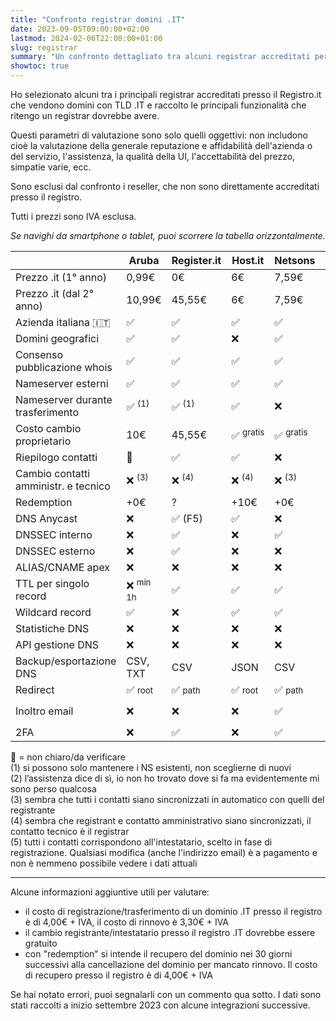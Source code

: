 ```yaml
---
title: "Confronto registrar domini .IT"
date: 2023-09-05T09:00:00+02:00
lastmod: 2024-02-06T22:00:00+01:00
slug: registrar
summary: "Un confronto dettagliato tra alcuni registrar accreditati per i domini .IT."
showtoc: true
---
```


Ho selezionato alcuni tra i principali registrar accreditati presso il Registro.it che vendono domini con TLD .IT e raccolto le principali funzionalità che ritengo un registrar dovrebbe avere.

Questi parametri di valutazione sono solo quelli oggettivi: non includono cioè la valutazione della generale reputazione e affidabilità dell'azienda o del servizio, l'assistenza, la qualità della UI, l'accettabilità del prezzo, simpatie varie, ecc.

Sono esclusi dal confronto i reseller, che non sono direttamente accreditati presso il registro.

Tutti i prezzi sono IVA esclusa.

<div id="mobile-instructions">

*Se navighi da smartphone o tablet, puoi scorrere la tabella orizzontalmente.*

</div>

<style>
@media screen and (min-width: 1200px) {
    #table-container {
        margin-left: calc(-100vw / 2 + (var(--main-width)) / 2 + var(--gap));
        margin-right: calc(-100vw / 2 + (var(--main-width)) / 2 + var(--gap));
    }
    #table-container > table {
        margin: 32px auto;
        width: fit-content;
        max-width: 100%;
        overflow-x: visible;
    }
    #mobile-instructions {
        display: none;
    }
}
#notes-container p {
    margin: 0;
}
</style>

<div id="table-container">

|                                          | Aruba                  | Register.it            | Host.it                | Netsons                | Shellrent                   | Keliweb                     | Tophost                | Flazio            | OVH                         | Bitname              |
| ---------------------------------------- | ---------------------- | ---------------------- | ---------------------- | ---------------------- | --------------------------- | --------------------------- | ---------------------- | ----------------- | --------------------------- | -------------------- |
| Prezzo .it (1° anno)                     | 0,99€                  | 0€                     | 6€                     | 7,59€                  | 4,90€                       | 9,90€                       | 5,99€                  | 3,99€             | 2,99€                       | 6,25€                |
| Prezzo .it (dal 2° anno)                 | 10,99€                 | 45,55€                 | 6€                     | 7,59€                  | 9,99€                       | 9,90€                       | 5,99€                  | 3,99€             | 8,99€                       | 6,25€                |
| Azienda italiana 🇮🇹                      | ✅                      | ✅                     | ✅                     | ✅                     | ✅                          | ✅                          | ✅                     | ✅                | ❌                          | ✅                   |
| Domini geografici                        | ✅                     | ✅                     | ❌                     | ✅                     | ✅                          | ✅                          | ✅                     | ❌                | ✅                          | ✅                   |
| Consenso pubblicazione whois             | ✅                     | ✅                     | ✅                     | ✅                     | ✅ <small>sempre no</small> | ❌ <small>sempre sì</small> | ✅                     | ✅                | ✅                          | ✅                   |
| Nameserver esterni                       | ✅                     | ✅                     | ✅                     | ✅                     | ✅                          | ✅                          | ❌                     | ✅                | ✅                          | ✅                   |
| Nameserver durante trasferimento         | ✅ <sup>(1)</sup>      | ✅ <sup>(1)</sup>      | ✅                     | ❌                     | ✅ <sup>(2)</sup>           | ✅                          | ❌                     | ✅ <sup>(1)</sup> | 🔸                         | ✅                   |
| Costo cambio proprietario                | 10€                    | 45,55€                 | ✅ <sup>gratis</sup>   | ✅ <sup>gratis</sup>   | ✅ <sup>gratis</sup>        | 9€                          | ✅ <sup>gratis</sup>   | 🔸               | ✅ <sup>gratis</sup>        | ✅ <sup>gratis</sup> |
| Riepilogo contatti                       | 🔸                     | ✅                     | ✅                     | ❌                     | ✅                          | ❌                          | ✅                     | 🔸               | ✅                          | ✅                   |
| Cambio contatti amministr. e tecnico     | ❌ <sup>(3)</sup>      | ❌ <sup>(4)</sup>      | ❌ <sup>(4)</sup>      | ❌ <sup>(3)</sup>      | ✅                          | ❌ <sup>(5)</sup>           | ❌ <sup>(4)</sup>      | ❌ <sup>(3)</sup> | ✅                          | ❌ <sup>(4)</sup>    |
| Redemption                               | +0€                    | ?                      | +10€                   | +0€                    | +10€?                       | +5€                         | +>0€?                  | 🔸               | 49,99€                      | 19€                  |
| DNS Anycast                              | ❌                     | ✅ (F5)                | ✅                     | ❌                     | ❌                          | ❌                          | ❌                     | ❌                | +1,09€                      | ❌                   |
| DNSSEC interno                           | ❌                     | ✅                     | ❌                     | ✅                     | ✅                          | ❌                          | ❌                     | ❌                | ✅                          | ❌                   |
| DNSSEC esterno                           | ❌                     | ✅                     | ❌                     | ❌                     | ✅                          | ❌                          | ❌                     | ❌                | ✅                          | ❌                   |
| ALIAS/CNAME apex                         | ❌                     | ❌                     | ❌                     | ❌                     | ❌                          | ❌                          | ❌                     | ❌                | ❌                          | 🔸                  |
| TTL per singolo record                   | ❌ <sup>min 1h</sup>   | ✅                     | ✅                     | ✅                     | ❌ <sup>min 1h</sup>        | ✅                          | ❌                     | ❌                | ✅                          | ❌                   |
| Wildcard record                          | ✅                     | ❌                     | ✅                     | ✅                     | ✅                          | ✅                          | ✅                     | 🔸               | ✅                          | 🔸                  |
| Statistiche DNS                          | ❌                     | ❌                     | ❌                     | ❌                     | ❌                          | ❌                          | ❌                     | ❌                | ❌                          | ❌                   |
| API gestione DNS                         | ❌                     | ❌                     | ❌                     | ❌                     | ✅                          | ❌                          | ❌                     | ❌                | ✅                          | ❌                   |
| Backup/esportazione DNS                  | CSV, TXT               | CSV                    | JSON                   | CSV                    | BIND, Excel                 | ❌                          | ❌                     | ❌                | BIND                        | ❌                   |
| Redirect                                 | ✅ <small>root</small> | ✅ <small>path</small> | ✅ <small>root</small> | ✅ <small>path</small> | ✅ <small>path</small>      | ✅ <small>path</small>      | ✅ <small>root</small> | ❌                | ✅ <small>root</small>      | ❌                   |
| Inoltro email                            | ❌                     | ❌                     | ❌                     | ✅                     | ❌                          | ✅                          | ✅                     | ❌                | ✅ <small>inbox 1GB</small> | ❌                   |
| 2FA                                      | ❌                     | ✅                     | ❌                     | ✅                     | ✅                          | ✅                          | ❌                     | ❌                | ✅                          | ✅                   |

</div>

<div id="notes-container">

🔸 = non chiaro/da verificare

(1) si possono solo mantenere i NS esistenti, non sceglierne di nuovi

(2) l’assistenza dice di sì, io non ho trovato dove si fa ma evidentemente mi sono perso qualcosa

(3) sembra che tutti i contatti siano sincronizzati in automatico con quelli del registrante

(4) sembra che registrant e contatto amministrativo siano sincronizzati, il contatto tecnico è il registrar

(5) tutti i contatti corrispondono all'intestatario, scelto in fase di registrazione. Qualsiasi modifica (anche l'indirizzo email) è a pagamento e non è nemmeno possibile vedere i dati attuali

</div>

---

Alcune informazioni aggiuntive utili per valutare:

- il costo di registrazione/trasferimento di un dominio .IT presso il registro è di 4,00€ + IVA, il costo di rinnovo è 3,30€ + IVA
- il cambio registrante/intestatario presso il registro .IT dovrebbe essere gratuito
- con "redemption" si intende il recupero del dominio nei 30 giorni successivi alla cancellazione del dominio per mancato rinnovo. Il costo di recupero presso il registro è di 4,00€ + IVA

Se hai notato errori, puoi segnalarli con un commento qua sotto. I dati sono stati raccolti a inizio settembre 2023 con alcune integrazioni successive.
